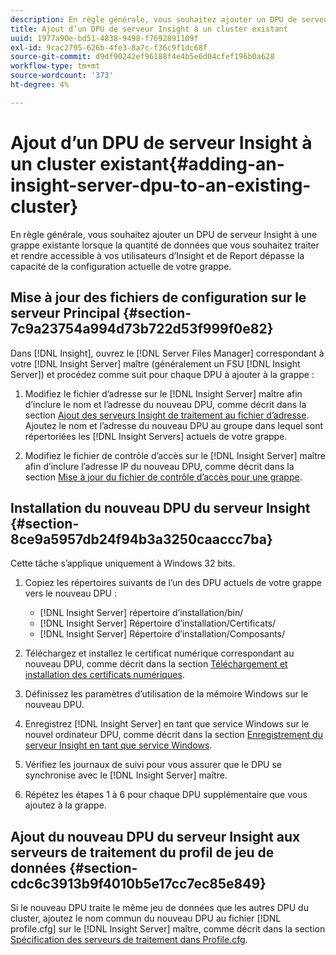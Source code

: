 ```yaml
---
description: En règle générale, vous souhaitez ajouter un DPU de serveur Insight à une grappe existante lorsque la quantité de données que vous souhaitez traiter et rendre accessible à vos utilisateurs d’Insight et de Report dépasse la capacité de la configuration actuelle de votre grappe.
title: Ajout d’un DPU de serveur Insight à un cluster existant
uuid: 1977a90e-bd51-4838-9498-f7692891109f
exl-id: 9cac2795-626b-4fe3-8a7c-f36c9f1dc68f
source-git-commit: d9df90242ef96188f4e4b5e6d04cfef196b0a628
workflow-type: tm+mt
source-wordcount: '373'
ht-degree: 4%

---
```


# Ajout d’un DPU de serveur Insight à un cluster existant{#adding-an-insight-server-dpu-to-an-existing-cluster}

En règle générale, vous souhaitez ajouter un DPU de serveur Insight à une grappe existante lorsque la quantité de données que vous souhaitez traiter et rendre accessible à vos utilisateurs d’Insight et de Report dépasse la capacité de la configuration actuelle de votre grappe.

## Mise à jour des fichiers de configuration sur le serveur Principal {#section-7c9a23754a994d73b722d53f999f0e82}

Dans [!DNL Insight], ouvrez le [!DNL Server Files Manager] correspondant à votre [!DNL Insight Server] maître (généralement un FSU [!DNL Insight Server]) et procédez comme suit pour chaque DPU à ajouter à la grappe :

1. Modifiez le fichier d’adresse sur le [!DNL Insight Server] maître afin d’inclure le nom et l’adresse du nouveau DPU, comme décrit dans la section [Ajout des serveurs Insight de traitement au fichier d’adresse](../../../../../home/c-inst-svr/c-install-ins-svr/c-ins-svr-clstrs/c-inst-ins-svr-clstr/c-inst-proc-clstr/c-config-mstr-ins-svr-clstr.md#section-2fe5298180164e8dbaa59ea6b6ff682d). Ajoutez le nom et l’adresse du nouveau DPU au groupe dans lequel sont répertoriées les [!DNL Insight Servers] actuels de votre grappe.

1. Modifiez le fichier de contrôle d’accès sur le [!DNL Insight Server] maître afin d’inclure l’adresse IP du nouveau DPU, comme décrit dans la section [Mise à jour du fichier de contrôle d’accès pour une grappe](../../../../../home/c-inst-svr/c-install-ins-svr/c-ins-svr-clstrs/c-inst-ins-svr-clstr/c-inst-proc-clstr/c-config-mstr-ins-svr-clstr.md#section-fce1367d92a445168c35e9ca506e7d6b).

## Installation du nouveau DPU du serveur Insight {#section-8ce9a5957db24f94b3a3250caaccc7ba}

Cette tâche s’applique uniquement à Windows 32 bits.

1. Copiez les répertoires suivants de l’un des DPU actuels de votre grappe vers le nouveau DPU :

   * [!DNL Insight Server] répertoire d’installation/bin/
   * [!DNL Insight Server] Répertoire d’installation/Certificats/
   * [!DNL Insight Server] Répertoire d’installation/Composants/

1. Téléchargez et installez le certificat numérique correspondant au nouveau DPU, comme décrit dans la section [Téléchargement et installation des certificats numériques](../../../../../home/c-inst-svr/c-install-ins-svr/t-install-proc-inst-svr-dpu/c-dnld-dgtl-cert/c-dnld-dgtl-cert.md#concept-4f79c240492f4e52b6375b4b3bbefa17).
1. Définissez les paramètres d’utilisation de la mémoire Windows sur le nouveau DPU.
1. Enregistrez [!DNL Insight Server] en tant que service Windows sur le nouvel ordinateur DPU, comme décrit dans la section [Enregistrement du serveur Insight en tant que service Windows](../../../../../home/c-inst-svr/c-install-ins-svr/t-install-proc-inst-svr-dpu/c-reg-wdws-svc.md#concept-f2c7aa891d544a2595aa01d0d796a540).

1. Vérifiez les journaux de suivi pour vous assurer que le DPU se synchronise avec le [!DNL Insight Server] maître.
1. Répétez les étapes 1 à 6 pour chaque DPU supplémentaire que vous ajoutez à la grappe.

## Ajout du nouveau DPU du serveur Insight aux serveurs de traitement du profil de jeu de données {#section-cdc6c3913b9f4010b5e17cc7ec85e849}

Si le nouveau DPU traite le même jeu de données que les autres DPU du cluster, ajoutez le nom commun du nouveau DPU au fichier [!DNL profile.cfg] sur le [!DNL Insight Server] maître, comme décrit dans la section [Spécification des serveurs de traitement dans Profile.cfg](../../../../../home/c-inst-svr/c-install-ins-svr/c-ins-svr-clstrs/c-inst-ins-svr-clstr/c-inst-proc-clstr/c-config-prof-run-clstr.md#section-99664e072c21462f91fbafb6d893fcf9).

